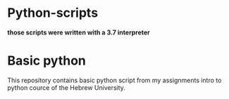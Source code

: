 # Python-scripts
**those scripts were written with a 3.7 interpreter**
# Basic python
This repository contains basic python script from my assignments intro to python cource of the Hebrew University.
